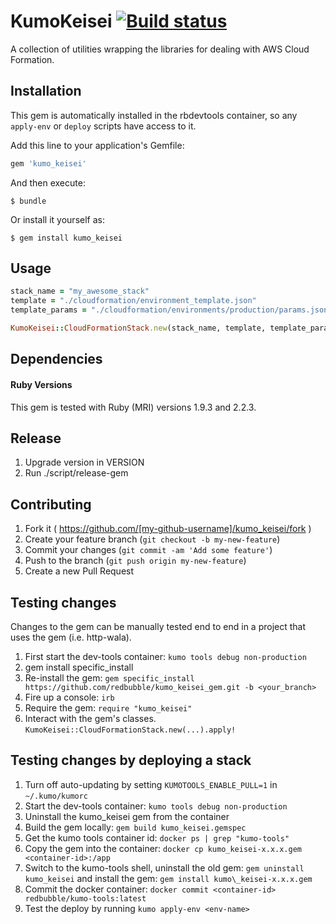 # KumoKeisei [![Build status](https://badge.buildkite.com/fdbcc9783971fc3c18903abe78ccb4a7a4ebe1bdbbb753c502.svg)](https://buildkite.com/redbubble/kumo-keisei-gem)

A collection of utilities wrapping the libraries for dealing with AWS Cloud Formation.

## Installation

This gem is automatically installed in the rbdevtools container, so any `apply-env` or `deploy` scripts have access to it.

Add this line to your application's Gemfile:

```ruby
gem 'kumo_keisei'
```

And then execute:

    $ bundle

Or install it yourself as:

    $ gem install kumo_keisei

## Usage

```ruby
stack_name = "my_awesome_stack"
template = "./cloudformation/environment_template.json"
template_params = "./cloudformation/environments/production/params.json"

KumoKeisei::CloudFormationStack.new(stack_name, template, template_params).apply!
```

## Dependencies

#### Ruby Versions

This gem is tested with Ruby (MRI) versions 1.9.3 and 2.2.3.

## Release

1. Upgrade version in VERSION
2. Run ./script/release-gem

## Contributing

1. Fork it ( https://github.com/[my-github-username]/kumo_keisei/fork )
2. Create your feature branch (`git checkout -b my-new-feature`)
3. Commit your changes (`git commit -am 'Add some feature'`)
4. Push to the branch (`git push origin my-new-feature`)
5. Create a new Pull Request

## Testing changes

Changes to the gem can be manually tested end to end in a project that uses the gem (i.e. http-wala).

1. First start the dev-tools container: `kumo tools debug non-production`
1. gem install specific_install
1. Re-install the gem: `gem specific_install https://github.com/redbubble/kumo_keisei_gem.git -b <your_branch>`
1. Fire up a console: `irb`
1. Require the gem: `require "kumo_keisei"`
1. Interact with the gem's classes. `KumoKeisei::CloudFormationStack.new(...).apply!`

## Testing changes by deploying a stack

1. Turn off auto-updating by setting `KUMOTOOLS_ENABLE_PULL=1` in `~/.kumo/kumorc`
1. Start the dev-tools container: `kumo tools debug non-production`
1. Uninstall the kumo_keisei gem from the container
1. Build the gem locally: `gem build kumo_keisei.gemspec`
1. Get the kumo tools container id: `docker ps | grep "kumo-tools"`
1. Copy the gem into the container: `docker cp kumo_keisei-x.x.x.gem <container-id>:/app`
1. Switch to the kumo-tools shell, uninstall the old gem: `gem uninstall kumo_keisei` and install the gem: `gem install kumo\_keisei-x.x.x.gem`
1. Commit the docker container: `docker commit <container-id> redbubble/kumo-tools:latest`
1. Test the deploy by running `kumo apply-env <env-name>`
